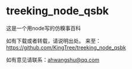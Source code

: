 # treeking_node_qsbk
这是一个用node写的仿糗事百科

如有下载或者转载，请说明出处。
来至：https://github.com/KingTree/treeking_node_qsbk



如有意见请联系：ahwangshu@qq.com


